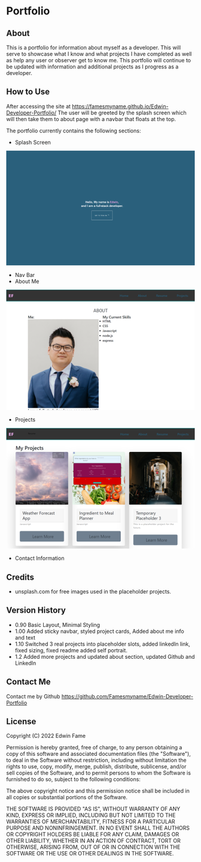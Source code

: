# Portfolio

## About
This is a portfolio for information about myself as a developer. This will serve to showcase what I know and what projects I have completed as well as help any user or observer get to know me. This portfolio will continue to be updated with information and additional projects as I progress as a developer.

## How to Use
After accessing the site at https://famesmyname.github.io/Edwin-Developer-Portfolio/
The user will be greeted by the splash screen which will then take them to about page with a navbar that floats at the top.

The portfolio currently contains the following sections:
- Splash Screen

![Screenshot of splash screen](.//Images/readme_screenshot_001.png)

- Nav Bar
- About Me

![Screenshot of About Me](.//Images/readme_screenshot_002.png)

- Projects

![Screenshot of Projects](.//Images/readme_screenshot_003.png)
- Contact Information

## Credits
- unsplash.com for free images used in the placeholder projects.

## Version History
-   0.90    Basic Layout, Minimal Styling
-   1.00    Added sticky navbar, styled project cards, Added about me info and text
-   1.10    Switched 3 real projects into placeholder slots, added linkedIn link, fixed sizing, fixed readme
            added self portrait.
-   1.2     Added more projects and updated about section, updated Github and LinkedIn

## Contact Me

Contact me by Github https://github.com/Famesmyname/Edwin-Developer-Portfolio

            
## License
 
Copyright (C) 2022  Edwin Fame

Permission is hereby granted, free of charge, to any person obtaining a copy
of this software and associated documentation files (the "Software"), to deal
in the Software without restriction, including without limitation the rights
to use, copy, modify, merge, publish, distribute, sublicense, and/or sell
copies of the Software, and to permit persons to whom the Software is
furnished to do so, subject to the following conditions:

The above copyright notice and this permission notice shall be included in all
copies or substantial portions of the Software.

THE SOFTWARE IS PROVIDED "AS IS", WITHOUT WARRANTY OF ANY KIND, EXPRESS OR
IMPLIED, INCLUDING BUT NOT LIMITED TO THE WARRANTIES OF MERCHANTABILITY,
FITNESS FOR A PARTICULAR PURPOSE AND NONINFRINGEMENT. IN NO EVENT SHALL THE
AUTHORS OR COPYRIGHT HOLDERS BE LIABLE FOR ANY CLAIM, DAMAGES OR OTHER
LIABILITY, WHETHER IN AN ACTION OF CONTRACT, TORT OR OTHERWISE, ARISING FROM,
OUT OF OR IN CONNECTION WITH THE SOFTWARE OR THE USE OR OTHER DEALINGS IN THE
SOFTWARE.
  
